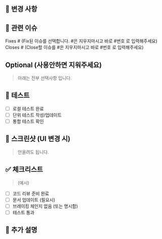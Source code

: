 ## 📝 변경 사항
<!-- 이 PR에서 어떤 변경사항이 있는지 설명해주세요 -->

## 🔗 관련 이슈
<!-- 관련된 이슈가 있다면 아래와 같이 작성해주세요 -->
Fixes # (Fix된 이슈를 선택합니다. #은 지우지마시고 바로 #번호 로 입력해주세요)
Closes # (Close할 이슈를 #은 지우지마시고 바로 #번호 로 입력해주세요)

## Optional (사용안하면 지워주세요)
> 아래는 전부 선택사항 입니다. 

## 🧪 테스트
<!-- 어떤 테스트를 진행했는지 설명해주세요 -->
- [ ] 로컬 테스트 완료
- [ ] 단위 테스트 작성/업데이트
- [ ] 통합 테스트 확인

## 📸 스크린샷 (UI 변경 시)
> 안올려도 됩니다.
<!-- UI 변경사항이 있다면 스크린샷을 첨부해주세요 -->


## ✅ 체크리스트
> (예시)
- [ ] 코드 리뷰 준비 완료
- [ ] 문서 업데이트 (필요시)
- [ ] 브레이킹 체인지 없음 (또는 명시함)
- [ ] 테스트 통과

## 💬 추가 설명
<!-- 리뷰어가 알아야 할 추가 정보가 있다면 작성해주세요 -->